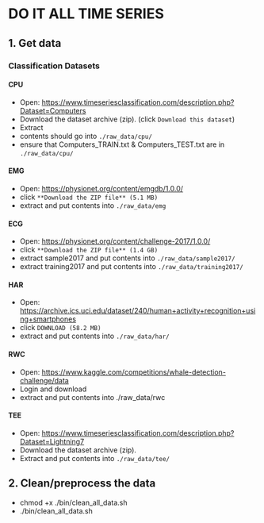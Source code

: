 # DO IT ALL TIME SERIES

## 1. Get data

### Classification Datasets

#### CPU
- Open: https://www.timeseriesclassification.com/description.php?Dataset=Computers  
- Download the dataset archive (zip). (click `Download this dataset`)
- Extract
- contents should go into `./raw_data/cpu/`
- ensure that Computers_TRAIN.txt & Computers_TEST.txt are in `./raw_data/cpu/`

#### EMG
- Open: https://physionet.org/content/emgdb/1.0.0/
- click `**Download the ZIP file** (5.1 MB)`
- extract and put contents into `./raw_data/emg`

#### ECG
- Open: https://physionet.org/content/challenge-2017/1.0.0/  
- click `**Download the ZIP file** (1.4 GB)`
- extract sample2017 and put contents into `./raw_data/sample2017/`
- extract training2017 and put contents into `./raw_data/training2017/`

#### HAR
- Open: https://archive.ics.uci.edu/dataset/240/human+activity+recognition+using+smartphones
- click `DOWNLOAD (58.2 MB)`
- extract and put contents into `./raw_data/har/`

#### RWC
- Open: https://www.kaggle.com/competitions/whale-detection-challenge/data
- Login and download
- extract and put contents into ./raw_data/rwc

#### TEE
- Open: https://www.timeseriesclassification.com/description.php?Dataset=Lightning7  
- Download the dataset archive (zip).
- Extract and put contents into `./raw_data/tee/`

## 2. Clean/preprocess the data
- chmod +x ./bin/clean_all_data.sh
- ./bin/clean_all_data.sh